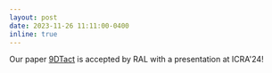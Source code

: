 ```yaml
---
layout: post
date: 2023-11-26 11:11:00-0400
inline: true
---
```


Our paper [9DTact](https://linchangyi1.github.io/9DTact/) is accepted by RAL with a presentation at ICRA'24!

